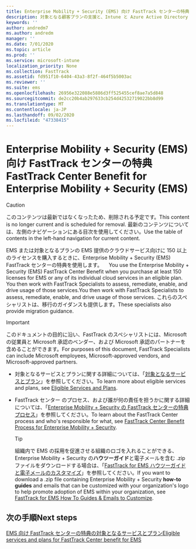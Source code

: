 ```yaml
---
title: Enterprise Mobility + Security (EMS) 向け FastTrack センターの特典
description: 対象となる顧客プランの支援と、Intune と Azure Active Directory Premium の展開を行うプログラム
keywords: ''
author: andredm7
ms.author: andredm
manager: ''
ms.date: 7/01/2020
ms.topic: article
ms.prod: ''
ms.service: microsoft-intune
localization_priority: None
ms.collection: FastTrack
ms.assetid: fd951f10-6404-43a3-8f2f-464f5b5003ac
ms.reviewer: ''
ms.suite: ems
ms.openlocfilehash: 26956e322088e5886d3ff525455cef8ae7a5d848
ms.sourcegitcommit: de2cc20b4ab297633cb254d42532719022bb8d99
ms.translationtype: MT
ms.contentlocale: ja-JP
ms.lasthandoff: 09/02/2020
ms.locfileid: "47338415"
---
```

# <a name="fasttrack-center-benefit-for-enterprise-mobility--security-ems"></a><span data-ttu-id="7adb5-103">Enterprise Mobility + Security (EMS) 向け FastTrack センターの特典</span><span class="sxs-lookup"><span data-stu-id="7adb5-103">FastTrack Center Benefit for Enterprise Mobility + Security (EMS)</span></span>

> [!CAUTION]
> <span data-ttu-id="7adb5-104">このコンテンツは最新ではなくなったため、削除される予定です。</span><span class="sxs-lookup"><span data-stu-id="7adb5-104">This content is no longer current and is scheduled for removal.</span></span> <span data-ttu-id="7adb5-105">最新のコンテンツについては、左側のナビゲーションにある目次を使用してください。</span><span class="sxs-lookup"><span data-stu-id="7adb5-105">Use the table of contents in the left-hand navigation for current content.</span></span>


<span data-ttu-id="7adb5-106">EMS または対象となるプランの EMS 提供のクラウドサービス向けに 150 以上のライセンスを購入するときに、Enterprise Mobility + Security (EMS) FastTrack センターの特典を使用します。 　</span><span class="sxs-lookup"><span data-stu-id="7adb5-106">You use the Enterprise Mobility + Security (EMS) FastTrack Center Benefit when you purchase at least 150 licenses for EMS or any of its individual cloud services in an eligible plan.</span></span> <span data-ttu-id="7adb5-107">You then work with FastTrack Specialists to assess, remediate, enable, and drive usage of those services.</span><span class="sxs-lookup"><span data-stu-id="7adb5-107">You then work with FastTrack Specialists to assess, remediate, enable, and drive usage of those services.</span></span> <span data-ttu-id="7adb5-108">これらのスペシャリストは、移行のガイダンスも提供します。</span><span class="sxs-lookup"><span data-stu-id="7adb5-108">These specialists also provide migration guidance.</span></span> 

> [!IMPORTANT]
> <span data-ttu-id="7adb5-109">このドキュメントの目的に沿い、FastTrack のスペシャリストには、Microsoft の従業員と Microsoft 承認のベンダー、および Microsoft 承認のパートナーを含めることができます。</span><span class="sxs-lookup"><span data-stu-id="7adb5-109">For purposes of this document, FastTrack Specialists can include Microsoft employees, Microsoft-approved vendors, and Microsoft-approved partners.</span></span>

- <span data-ttu-id="7adb5-110">対象となるサービスとプランに関する詳細については、「[対象となるサービスとプラン](M365-eligible-services-and-plans.md)」を参照してください。</span><span class="sxs-lookup"><span data-stu-id="7adb5-110">To learn more about eligible services and plans, see [Eligible Services and Plans](M365-eligible-services-and-plans.md).</span></span>

- <span data-ttu-id="7adb5-111">FastTrack センター のプロセス、および誰が何の責任を担うかに関する詳細については、「[Enterprise Mobility + Security の FastTrack センターの特典プロセス](EMS-fasttrack-process.md)」を参照してください。</span><span class="sxs-lookup"><span data-stu-id="7adb5-111">To learn about the FastTrack Center process and who's responsible for what, see [FastTrack Center Benefit Process for Enterprise Mobility + Security](EMS-fasttrack-process.md).</span></span>

    > [!TIP]
    > <span data-ttu-id="7adb5-112">組織内で EMS の採用を促進させる組織のロゴを入れることができる、Enterprise Mobility + Security の**ハウツーガイド**と電子メールを含む .zip ファイルをダウンロードする場合は、「[FastTrack for EMS ハウツーガイドと電子メールのカスタマイズ](https://gallery.technet.microsoft.com/FastTrack-for-EMS-How-To-f170da4c)」を参照してください。</span><span class="sxs-lookup"><span data-stu-id="7adb5-112">If you want to download a .zip file containing Enterprise Mobility + Security **how-to guides** and emails that can be customized with your organization's logo to help promote adoption of EMS within your organization, see [FastTrack for EMS How To Guides & Emails to Customize](https://gallery.technet.microsoft.com/FastTrack-for-EMS-How-To-f170da4c).</span></span>

## <a name="next-steps"></a><span data-ttu-id="7adb5-113">次の手順</span><span class="sxs-lookup"><span data-stu-id="7adb5-113">Next steps</span></span>

[<span data-ttu-id="7adb5-114">EMS 向け FastTrack センターの特典の対象となるサービスとプラン</span><span class="sxs-lookup"><span data-stu-id="7adb5-114">Eligible services and plans for FastTrack Center benefit for EMS</span></span>](M365-eligible-services-and-plans.md)